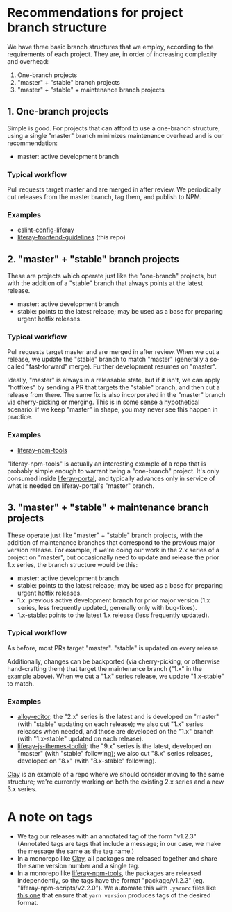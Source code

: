 # Recommendations for project branch structure

We have three basic branch structures that we employ, according to the requirements of each project. They are, in order of increasing complexity and overhead:

1. One-branch projects
2. "master" + "stable" branch projects
3. "master" + "stable" + maintenance branch projects

## 1. One-branch projects

Simple is good. For projects that can afford to use a one-branch structure, using a single "master" branch minimizes maintenance overhead and is our recommendation:

-   master: active development branch

### Typical workflow

Pull requests target master and are merged in after review. We periodically cut releases from the master branch, tag them, and publish to NPM.

### Examples

-   [eslint-config-liferay](https://github.com/liferay/eslint-config-liferay/)
-   [liferay-frontend-guidelines](https://github.com/liferay/liferay-frontend-guidelines) (this repo)

## 2. "master" + "stable" branch projects

These are projects which operate just like the "one-branch" projects, but with the addition of a "stable" branch that always points at the latest release.

-   master: active development branch
-   stable: points to the latest release; may be used as a base for preparing urgent hotfix releases.

### Typical workflow

Pull requests target master and are merged in after review. When we cut a release, we update the "stable" branch to match "master" (generally a so-called "fast-forward" merge). Further development resumes on "master".

Ideally, "master" is always in a releasable state, but if it isn't, we can apply "hotfixes" by sending a PR that targets the "stable" branch, and then cut a release from there. The same fix is also incorporated in the "master" branch via cherry-picking or merging. This is in some sense a hypothetical scenario: if we keep "master" in shape, you may never see this happen in practice.

### Examples

-   [liferay-npm-tools](https://github.com/liferay/eslint-config-liferay/)

"liferay-npm-tools" is actually an interesting example of a repo that is probably simple enough to warrant being a "one-branch" project. It's only consumed inside [liferay-portal](https://github.com/liferay/eslint-config-liferay/), and typically advances only in service of what is needed on liferay-portal's "master" branch.

## 3. "master" + "stable" + maintenance branch projects

These operate just like "master" + "stable" branch projects, with the addition of maintenance branches that correspond to the previous major version release. For example, if we're doing our work in the 2.x series of a project on "master", but occasionally need to update and release the prior 1.x series, the branch structure would be this:

-   master: active development branch
-   stable: points to the latest release; may be used as a base for preparing urgent hotfix releases.
-   1.x: previous active development branch for prior major version (1.x series, less frequently updated, generally only with bug-fixes).
-   1.x-stable: points to the latest 1.x release (less frequently updated).

### Typical workflow

As before, most PRs target "master". "stable" is updated on every release.

Additionally, changes can be backported (via cherry-picking, or otherwise hand-crafting them) that target the maintenance branch ("1.x" in the example above). When we cut a "1.x" series release, we update "1.x-stable" to match.

### Examples

-   [alloy-editor](https://github.com/liferay/alloy-editor): the "2.x" series is the latest and is developed on "master" (with "stable" updating on each release); we also cut "1.x" series releases when needed, and those are developed on the "1.x" branch (with "1.x-stable" updated on each release).
-   [liferay-js-themes-toolkit](https://github.com/liferay/liferay-js-themes-toolkit): the "9.x" series is the latest, developed on "master" (with "stable" following); we also cut "8.x" series releases, developed on "8.x" (with "8.x-stable" following).

[Clay](https://github.com/liferay/clay) is an example of a repo where we should consider moving to the same structure; we're currently working on both the existing 2.x series and a new 3.x series.

# A note on tags

-   We tag our releases with an annotated tag of the form "v1.2.3" (Annotated tags are tags that include a message; in our case, we make the message the same as the tag name.)
-   In a monorepo like [Clay](https://github.com/liferay/clay), all packages are released together and share the same version number and a single tag.
-   In a monorepo like [liferay-npm-tools](https://github.com/liferay/liferay-npm-tools), the packages are released independently, so the tags have the format "package/v1.2.3" (eg. "liferay-npm-scripts/v2.2.0"). We automate this with `.yarnrc` files like [this one](https://github.com/liferay/liferay-npm-tools/blob/25733d82dbab8b1278743d653799a2682c832359/packages/liferay-jest-junit-reporter/.yarnrc) that ensure that `yarn version` produces tags of the desired format.
